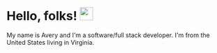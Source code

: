 # Hello, folks! <img src="https://raw.githubusercontent.com/MartinHeinz/MartinHeinz/master/wave.gif" width="30px">
My name is Avery and I'm a software/full stack developer. I'm from the United States living in Virginia.